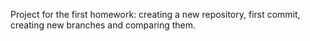 Project for the first homework: creating a new repository, first commit, creating new branches and comparing them.